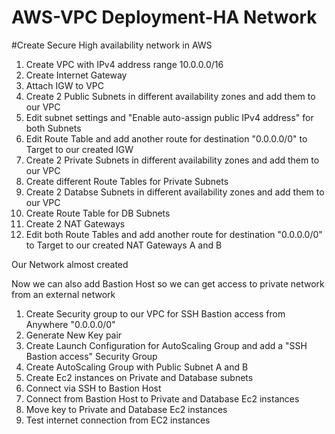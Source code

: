 # AWS-VPC Deployment-HA Network

#Create Secure High availability network in AWS

1. Create VPC with IPv4 address range 10.0.0.0/16
2. Create Internet Gateway
3. Attach IGW to VPC
4. Create 2 Public Subnets in different availability zones and add them to our VPC
5. Edit subnet settings and "Enable auto-assign public IPv4 address" for both Subnets
6. Edit Route Table and add another route for destination "0.0.0.0/0" to Target to our created IGW
7. Create 2 Private Subnets in different availability zones and add them to our VPC
8. Create different Route Tables for Private Subnets
9. Create 2 Databse Subnets in different availability zones and add them to our VPC
10. Create Route Table for DB Subnets
11. Create 2 NAT Gateways
12. Edit both Route Tables and add another route for destination "0.0.0.0/0" to Target to our created NAT Gateways A and B

Our Network almost created 

Now we can also add Bastion Host so we can get access to private network from an external network
1. Create Security group to our VPC for SSH Bastion access from Anywhere "0.0.0.0/0"
2. Generate New Key pair
3. Create Launch Configuration for AutoScaling Group and add a "SSH Bastion access" Security Group
4. Create AutoScaling Group with Public Subnet A and B
5. Create Ec2 instances on Private and Database subnets
6. Connect via SSH to Bastion Host
7. Connect from Bastion Host to Private and Database Ec2 instances
8. Move key to Private and Database Ec2 instances
9. Test internet connection from EC2 instances
